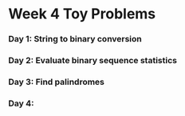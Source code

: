 # Week 4 Toy Problems

### Day 1: String to binary conversion

### Day 2: Evaluate binary sequence statistics

### Day 3: Find palindromes

### Day 4:
